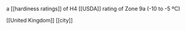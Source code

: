 a [[hardiness ratings]] of H4
[[USDA]] rating of Zone 9a (-10 to -5 ºC)

[[United Kingdom]]
[[city]]